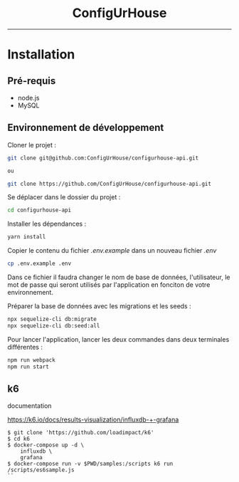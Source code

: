<div align="center">
    <h1>ConfigUrHouse</h1>
</div>

---

# Installation

## Pré-requis

- node.js
- MySQL

## Environnement de développement

Cloner le projet :

```bash
git clone git@github.com:ConfigUrHouse/configurhouse-api.git

ou

git clone https://github.com/ConfigUrHouse/configurhouse-api.git
```

Se déplacer dans le dossier du projet :

```bash
cd configurhouse-api
```

Installer les dépendances :

```bash
yarn install
```

Copier le contenu du fichier _.env.example_ dans un nouveau fichier _.env_

```bash
cp .env.example .env
```

Dans ce fichier il faudra changer le nom de base de données, l'utilisateur, le mot de passe qui seront utilisés par l'application en fonciton de votre environnement.

Préparer la base de données avec les migrations et les seeds :

```bash
npx sequelize-cli db:migrate
npx sequelize-cli db:seed:all
```

Pour lancer l'application, lancer les deux commandes dans deux terminales différentes :

```bash
npm run webpack
npm run start
```

## k6

documentation

https://k6.io/docs/results-visualization/influxdb-+-grafana

```
$ git clone 'https://github.com/loadimpact/k6'
$ cd k6
$ docker-compose up -d \
    influxdb \
    grafana
$ docker-compose run -v $PWD/samples:/scripts k6 run /scripts/es6sample.js
``